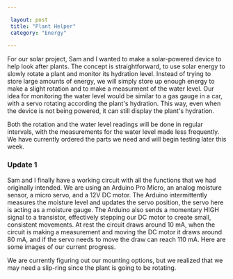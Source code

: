 ```yaml
---

 layout: post
 title: "Plant Helper"
 category: "Energy"
 
---
```


For our solar project, Sam and I wanted to make a solar-powered device to help look after plants. The concept is straightforward, to use solar energy to slowly rotate a plant and monitor its hydration level. Instead of trying to store large amounts of energy, we will simply store up enough energy to make a slight rotation and to make a measurment of the water level. Our idea for monitoring the water level would be similar to a gas gauge in a car, with a servo rotating according the plant's hydration. This way, even when the device is not being powered, it can still display the plant's hydration. 

Both the rotation and the water level readings will be done in regular intervals, with the measurements for the water level made less frequently. We have currently ordered the parts we need and will begin testing later this week. 

### Update 1

Sam and I finally have a working circuit with all the functions that we had originally intended. We are using an Arduino Pro Micro, an analog moisture sensor, a micro servo, and a 12V DC motor. The Arduino intermittently measures the moisture level and updates the servo position, the servo here is acting as a moisture gauge. The Arduino also sends a momentary HIGH signal to a transistor, effectively stepping our DC motor to create small, consistent movements. At rest the circuit draws around 10 mA, when the circuit is making a measurement and moving the DC motor it draws around 80 mA, and if the servo needs to move the draw can reach 110 mA. Here are some images of our current progress. 







We are currently figuring out our mounting options, but we realized that we may need a slip-ring since the plant is going to be rotating. 

